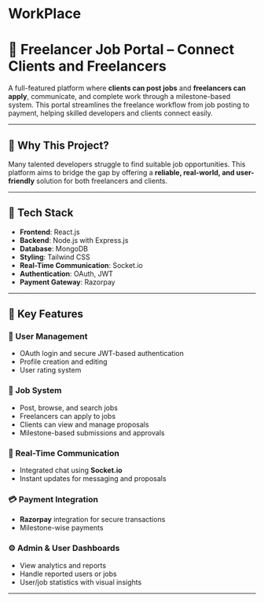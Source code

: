 ﻿# WorkPlace
# 💼 Freelancer Job Portal – Connect Clients and Freelancers

A full-featured platform where **clients can post jobs** and **freelancers can apply**, communicate, and complete work through a milestone-based system. This portal streamlines the freelance workflow from job posting to payment, helping skilled developers and clients connect easily.

---

## 📌 Why This Project?

Many talented developers struggle to find suitable job opportunities. This platform aims to bridge the gap by offering a **reliable, real-world, and user-friendly** solution for both freelancers and clients.

---

## 🔧 Tech Stack

- **Frontend**: React.js  
- **Backend**: Node.js with Express.js  
- **Database**: MongoDB  
- **Styling**: Tailwind CSS  
- **Real-Time Communication**: Socket.io  
- **Authentication**: OAuth, JWT  
- **Payment Gateway**: Razorpay  

---

## 🌟 Key Features

### 👤 User Management
- OAuth login and secure JWT-based authentication  
- Profile creation and editing  
- User rating system  

### 💼 Job System
- Post, browse, and search jobs  
- Freelancers can apply to jobs  
- Clients can view and manage proposals  
- Milestone-based submissions and approvals  

### 💬 Real-Time Communication
- Integrated chat using **Socket.io**  
- Instant updates for messaging and proposals  

### 💳 Payment Integration
- **Razorpay** integration for secure transactions  
- Milestone-wise payments  

### ⚙️ Admin & User Dashboards
- View analytics and reports  
- Handle reported users or jobs  
- User/job statistics with visual insights  

---
